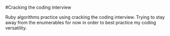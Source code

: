 #Cracking the coding interview

Ruby algorithms practice using cracking the coding interview.
Trying to stay away from the enumerables for now in order to best practice my coding versatility.